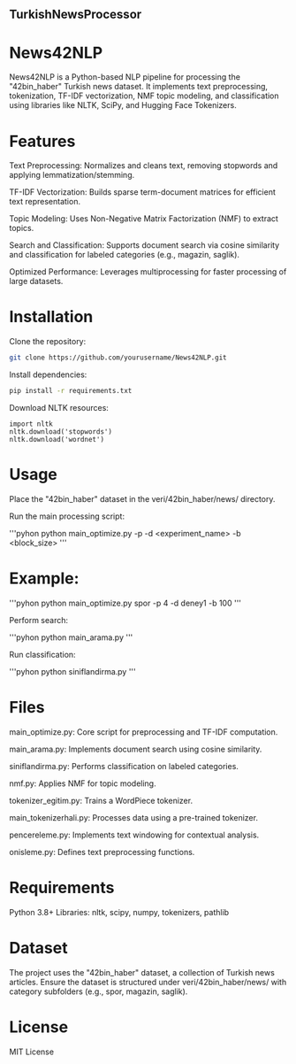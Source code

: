 ## TurkishNewsProcessor

# News42NLP

News42NLP is a Python-based NLP pipeline for processing the "42bin_haber" Turkish news dataset. It implements text preprocessing, tokenization, TF-IDF vectorization, NMF topic modeling, and classification using libraries like NLTK, SciPy, and Hugging Face Tokenizers.

# Features

Text Preprocessing: Normalizes and cleans text, removing stopwords and applying lemmatization/stemming.

TF-IDF Vectorization: Builds sparse term-document matrices for efficient text representation.

Topic Modeling: Uses Non-Negative Matrix Factorization (NMF) to extract topics.

Search and Classification: Supports document search via cosine similarity and classification for labeled categories (e.g., magazin, saglik).

Optimized Performance: Leverages multiprocessing for faster processing of large datasets.

# Installation

Clone the repository:
```bash
git clone https://github.com/yourusername/News42NLP.git
```

Install dependencies:

```bash
pip install -r requirements.txt
```
Download NLTK resources:

```pyhon
import nltk
nltk.download('stopwords')
nltk.download('wordnet')
```

# Usage

Place the "42bin_haber" dataset in the veri/42bin_haber/news/ directory.

Run the main processing script:

'''pyhon
python main_optimize.py <category> -p <processes> -d <experiment_name> -b <block_size>
'''

# Example:

'''pyhon
python main_optimize.py spor -p 4 -d deney1 -b 100
'''

Perform search:

'''pyhon
python main_arama.py
'''

Run classification:

'''pyhon
python siniflandirma.py
'''

# Files

main_optimize.py: Core script for preprocessing and TF-IDF computation.

main_arama.py: Implements document search using cosine similarity.

siniflandirma.py: Performs classification on labeled categories.

nmf.py: Applies NMF for topic modeling.

tokenizer_egitim.py: Trains a WordPiece tokenizer.

main_tokenizerhali.py: Processes data using a pre-trained tokenizer.

pencereleme.py: Implements text windowing for contextual analysis.

onisleme.py: Defines text preprocessing functions.

# Requirements

Python 3.8+
Libraries: nltk, scipy, numpy, tokenizers, pathlib

# Dataset

The project uses the "42bin_haber" dataset, a collection of Turkish news articles. Ensure the dataset is structured under veri/42bin_haber/news/ with category subfolders (e.g., spor, magazin, saglik).

# License

MIT License
